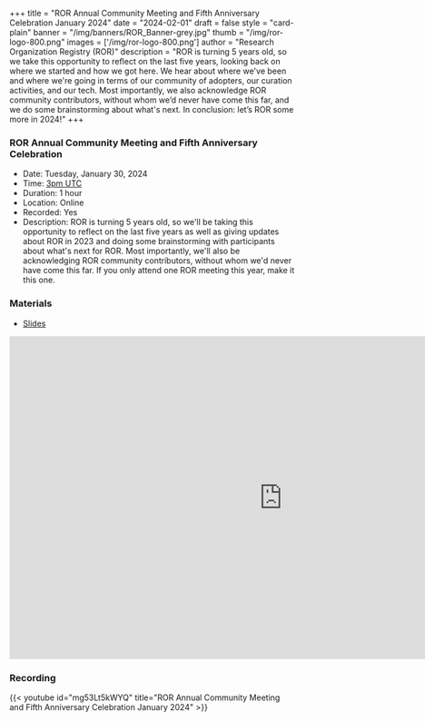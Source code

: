 +++
title = "ROR Annual Community Meeting and Fifth Anniversary Celebration January 2024" 
date = "2024-02-01" 
draft = false 
style = "card-plain" 
banner = "/img/banners/ROR_Banner-grey.jpg" 
thumb = "/img/ror-logo-800.png" 
images = ['/img/ror-logo-800.png']
author = "Research Organization Registry (ROR)" 
description = "ROR is turning 5 years old, so we take this opportunity to reflect on the last five years, looking back on where we started and how we got here. We hear about where we've been and where we're going in terms of our community of adopters, our curation activities, and our tech. Most importantly, we also acknowledge ROR community contributors, without whom we’d never have come this far, and we do some brainstorming about what's next. In conclusion: let’s ROR some more in 2024!"
+++

### ROR Annual Community Meeting and Fifth Anniversary Celebration
- Date: Tuesday, January 30, 2024
- Time: [3pm UTC](https://dateful.com/convert/coordinated-universal-time-utc?t=3pm&d=2024-01-30)
- Duration: 1 hour
- Location: Online
- Recorded: Yes
- Description: ROR is turning 5 years old, so we'll be taking this opportunity to reflect on the last five years as well as giving updates about ROR in 2023 and doing some brainstorming with participants about what's next for ROR. Most importantly, we'll also be acknowledging ROR community contributors, without whom we'd never have come this far. If you only attend one ROR meeting this year, make it this one. 

### Materials

- [Slides](https://docs.google.com/presentation/d/1eYgNSDIaq4PQqaz2r9oqSJRIkUJ_rmxb2-SE2w_Dj2Y/edit?usp=sharing)

<iframe src="https://docs.google.com/presentation/d/e/2PACX-1vTxda3hGFOuyNCRLDhiqTdgy1IQXdfA4FBJKzFo_UkiM52yH7S8uNJM5dWlR7u75DzI5SVgdHOL777X/embed?start=false&loop=false&delayms=3000" frameborder="0" width="960" height="569" allowfullscreen="true" mozallowfullscreen="true" webkitallowfullscreen="true"></iframe>

### Recording 

{{< youtube id="mg53Lt5kWYQ" title="ROR Annual Community Meeting and Fifth Anniversary Celebration January 2024" >}}
